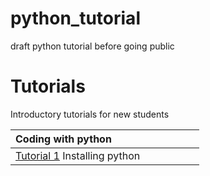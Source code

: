 # python_tutorial
draft python tutorial before going public

# Tutorials
Introductory tutorials for new students 

|Coding with python <img width=128/>|                                                   
| ---- |  
| [Tutorial 1](https://github.com/bmd-lab/tutorials/wiki/tutorial-1) Installing python | 
